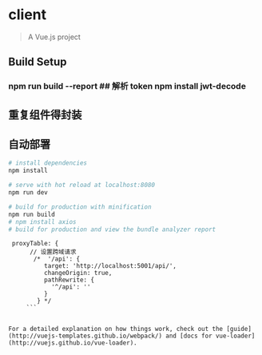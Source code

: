 # client

> A Vue.js project

## Build Setup

### npm run build --report ## 解析 token npm install jwt-decode

## 重复组件得封装  
##  自动部署

```bash
# install dependencies
npm install

# serve with hot reload at localhost:8080
npm run dev

# build for production with minification
npm run build
# npm install axios
# build for production and view the bundle analyzer report

```

````
 proxyTable: {
      // 设置跨域请求
       /*  '/api': {
          target: 'http://localhost:5001/api/',
          changeOrigin: true,
          pathRewrite: {
            '^/api': ''
          }
        } */
     ```


For a detailed explanation on how things work, check out the [guide](http://vuejs-templates.github.io/webpack/) and [docs for vue-loader](http://vuejs.github.io/vue-loader).
````
